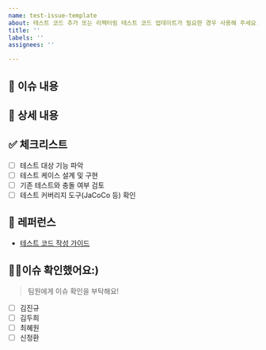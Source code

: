 ```yaml
---
name: test-issue-template
about: 테스트 코드 추가 또는 리팩터링 테스트 코드 업데이트가 필요한 경우 사용해 주세요.
title: ''
labels: ''
assignees: ''

---
```


## 📄 이슈 내용
<!--- 테스트 코드 관련 추가 또는 수정이 필요한 부분을 간략하게 설명해 주세요. -->

## 📝 상세 내용
<!--- 어떤 테스트 케이스가 추가되었는지, 리팩터링된 테스트 코드의 목적과 기대 효과를 상세히 작성해 주세요. -->

## ✅ 체크리스트
- [ ] 테스트 대상 기능 파악
- [ ] 테스트 케이스 설계 및 구현
- [ ] 기존 테스트와 충돌 여부 검토
- [ ] 테스트 커버리지 도구(JaCoCo 등) 확인

## 📍 레퍼런스
- [테스트 코드 작성 가이드](https://...)

## 🙇‍♀️이슈 확인했어요:)
> 팀원에게 이슈 확인을 부탁해요!
- [ ] 김진규
- [ ] 김두희
- [ ] 최혜원
- [ ] 신정환
